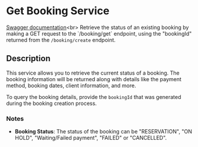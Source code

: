 # Get Booking Service
[Swagger documentation](https://propertyhub.gaveia.com/partner-api/index.html#/default/get_booking_get__bookingReference_)<br>
Retrieve the status of an existing booking by making a GET request to the `/booking/get` endpoint, using the "bookingId" returned from the `/booking/create` endpoint.

## Description
This service allows you to retrieve the current status of a booking. The booking information will be returned along with details like the payment method, booking dates, client information, and more.

To query the booking details, provide the `bookingId` that was generated during the booking creation process.

### Notes
- **Booking Status**: The status of the booking can be "RESERVATION", "ON HOLD", "Waiting/Failed payment", "FAILED" or "CANCELLED".